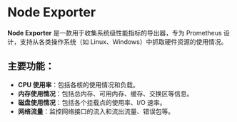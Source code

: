 # Node Exporter

**Node Exporter** 是一款用于收集系统级性能指标的导出器，专为 Prometheus 设计，支持从各类操作系统（如 Linux、Windows）中抓取硬件资源的使用情况。

## 主要功能：

- **CPU 使用率**：包括各核的使用情况和负载。
- **内存使用情况**：包括总内存、可用内存、缓存、交换区等信息。
- **磁盘使用情况**：包括各个挂载点的使用率、I/O 速率。
- **网络流量**：监控网络接口的流入和流出流量、错误包等。
